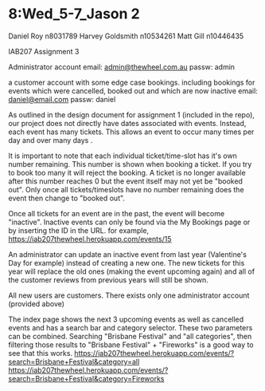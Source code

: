 # 8:Wed_5-7_Jason 2
Daniel Roy n8031789
Harvey Goldsmith n10534261
Matt Gill n10446435

IAB207 Assignment 3

Administrator account
email: admin@thewheel.com.au
passw: admin

a customer account with some edge case bookings. including bookings for events which were cancelled, booked out and which are now inactive
email: daniel@email.com 
passw: daniel

As outlined in the design document for assignment 1 (included in the repo), our project does not directly have dates associated with events. Instead, each event has many tickets. This allows an event to occur many times per day and over many days .

It is important to note that each individual ticket/time-slot has it's own number remaining. 
This number is shown when booking a ticket. If you try to book too many it will reject the booking.
A ticket is no longer available after this number reaches 0 but the event itself may not yet be "booked out". Only once all tickets/timeslots have no number remaining does the event then change to "booked out".

Once all tickets for an event are in the past, the event will become "inactive". Inactive events can only be found via the My Bookings page or by inserting the ID in the URL. for example,
https://iab207thewheel.herokuapp.com/events/15

An administrator can update an inactive event from last year (Valentine's Day for example) instead of creating a new one. The new tickets for this year will replace the old ones (making the event upcoming again) and all of the customer reviews from previous years will still be shown.

All new users are customers. There exists only one administrator account (provided above)

The index page shows the next 3 upcoming events as well as cancelled events and has a search bar and category selector. These two parameters can be combined. Searching "Brisbane Festival" and "all categories", then filtering those results to "Brisbane Festival" + "Fireworks" is a good way to see that this works.
https://iab207thewheel.herokuapp.com/events/?search=Brisbane+Festival&category=all
https://iab207thewheel.herokuapp.com/events/?search=Brisbane+Festival&category=Fireworks
